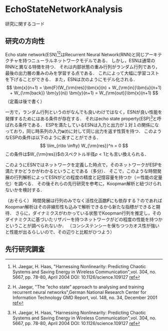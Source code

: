 # EchoStateNetworkAnalysis
研究に関するコード
## 研究の方向性
Echo state network(ESN)[^1][^2]はRecurrent Neural Network(RNN)と同じアーキテクチャを持つニューラルネットワークモデルである．
しかし，ESNは通常のRNNと異なる特徴を持つ．
それは内部状態の重み行列がランダム行列であり，最後の出力層の重みのみを学習する点である．
これによって大幅に学習コストを下げることができる．
また，ESNは次のようにモデル化される．
$$
\bm{x}(n+1) = \bm{F}(W_{\rm{res}}\bm{x}(n) + W_{\rm{in}}\bm{u}(n+1) + W_{\rm{back}} \bm{y}(n))
\bm{y}(n+1) = W_{\rm{out}}\bm{x}(n+1)
$$
（定義は後で書く）

一方で，ランダム行列というのがなんでも良いわけではなく，ESNが良い性能を発揮するためにはある条件が存在する．
それはecho state property(ESP)[^1]と呼ばれる条件である．
ESPを満たしているESNは入力と出力が１対１の関係になっており，同じ時系列の入力$\bm{u}(t)$に対して同じ出力を返す性質を持つ．
このようなESPの条件は以下のように表すことができる．
$$
\lim_{n\to \infty} W_{\rm{res}}^n = 0
$$
この条件は$W_{\rm{res}}$のスペクトル半径$\rho<1$とも言い換えられる．

このようにESNではネットワークを定義した時点で，そのネットワークがESPを満たすかどうかがわかるということである（多分）．
そこで，このような時間発展の行列解析によってESNがどの程度の精度と記憶容量を持つか（＝性能の定量化）を調べる．
その後それらの先行研究を参考に，Koopman解析と紐づけられないかを検討する．

（おそらく）
時間発展は行列のみでなく活性化函数$\bm{F}$にも依存する？のであればKoopman解析はその非線形性も込みで解析できるから新たな指標ができると期待．
さらに，ダイナミクスがわかっている状態でKoopman行列を推定し，そのダイナミクスに基づいたリザバーを持つネットワークがどの程度の性能を持つかということが調べられないか．
（コンシステンシーを保ちつつカオス性が強いと性能が出るらしいので、その辺りと比較がひつよう）

## 先行研究調査
[^1]: H. Jaegar, H. Haas, "Harnessing Nonlinearity: Predicting Chaotic Systems and Saving Energy in Wireless Communication",vol. 304, no. 5667, pp. 78-80, April 2004 DOI: 10.1126/science.109127
    [ref](https://www.columbia.edu/cu/biology/courses/w4070/Reading_List_Yuste/haas_04.pdf)
[^2]: H. Jaegar, "The ”echo state” approach to analysing and training recurrent neural networks",German National Research Center for Information Technology GMD Report, vol. 148, no. 34, December 2001
    [ref](http://www.faculty.jacobs-university.de/hjaeger/pubs/EchoStatesTechRep.pdf)
